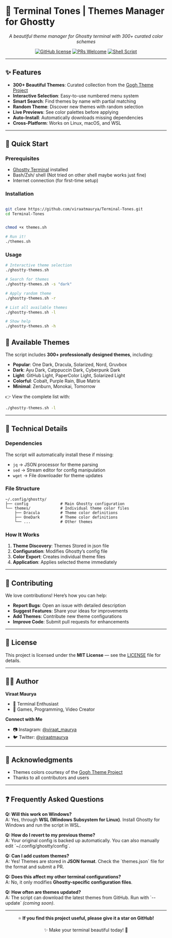 # 🎨 Terminal Tones | Themes Manager for Ghostty

<div align="center">


*A beautiful theme manager for Ghostty terminal with 300+ curated color schemes*

[![GitHub license](https://img.shields.io/badge/license-MIT-blue.svg)](LICENSE)
[![PRs Welcome](https://img.shields.io/badge/PRs-welcome-brightgreen.svg)](CONTRIBUTING.md)
[![Shell Script](https://img.shields.io/badge/Shell-Bash-4EAA25.svg)](https://www.gnu.org/software/bash/)

</div>

---

## ✨ Features

- **300+ Beautiful Themes**: Curated collection from the [Gogh Theme Project](https://github.com/Gogh-Co/Gogh)
- **Interactive Selection**: Easy-to-use numbered menu system
- **Smart Search**: Find themes by name with partial matching
- **Random Theme**: Discover new themes with random selection
- **Live Previews**: See color palettes before applying
- **Auto-Install**: Automatically downloads missing dependencies
- **Cross-Platform**: Works on Linux, macOS, and WSL

---

## 🎯 Quick Start

### Prerequisites
- [Ghostty Terminal](https://ghostty.org/) installed  
- Bash/Zsh/ shell (Not tried on other shell maybe works just fine)  
- Internet connection (for first-time setup)  

### Installation

```bash

git clone https://github.com/viraatmaurya/Terminal-Tones.git
cd Terminal-Tones


chmod +x themes.sh

# Run it!
./themes.sh

```

### Usage

```bash
# Interactive theme selection
./ghostty-themes.sh

# Search for themes
./ghostty-themes.sh -s "dark"

# Apply random theme
./ghostty-themes.sh -r

# List all available themes
./ghostty-themes.sh -l

# Show help
./ghostty-themes.sh -h
```



## 🎨 Available Themes

The script includes **300+ professionally designed themes**, including:  

- **Popular**: One Dark, Dracula, Solarized, Nord, Gruvbox  
- **Dark**: Ayu Dark, Catppuccin Dark, Cyberpunk Dark  
- **Light**: GitHub Light, PaperColor Light, Solarized Light  
- **Colorful**: Cobalt, Purple Rain, Blue Matrix  
- **Minimal**: Zenburn, Monokai, Tomorrow  

👉 View the complete list with:  
```bash
./ghostty-themes.sh -l
```

---

## 🔧 Technical Details

### Dependencies
The script will automatically install these if missing:
- `jq` → JSON processor for theme parsing  
- `sed` → Stream editor for config manipulation  
- `wget` → File downloader for theme updates  

### File Structure

```
~/.config/ghostty/
├── config              # Main Ghostty configuration
└── themes/             # Individual theme color files
    ├── Dracula         # Theme color definitions
    ├── OneDark         # Theme color definitions
    └── ...             # Other themes
```

### How It Works
1. **Theme Discovery**: Themes Stored in json file  
2. **Configuration**: Modifies Ghostty’s config file  
3. **Color Export**: Creates individual theme files  
4. **Application**: Applies selected theme immediately  

---

## 🤝 Contributing

We love contributions! Here’s how you can help:
- **Report Bugs**: Open an issue with detailed description  
- **Suggest Features**: Share your ideas for improvements  
- **Add Themes**: Contribute new theme configurations  
- **Improve Code**: Submit pull requests for enhancements  


---

## 📝 License

This project is licensed under the **MIT License** — see the [LICENSE](LICENSE) file for details.

---

## 👨‍💻 Author

**Viraat Maurya**  
- 💼 Terminal Enthusiast  
- 🎨 Games, Programming, Video Creator  

**Connect with Me**  
- 📷 Instagram: [@viraat_maurya](https://instagram.com/viraat_maurya)  
- 🐦 Twitter: [@viraatmaurya](https://twitter.com/viraat_maurya)  

---

## 🙏 Acknowledgments

- Themes colors courtesy of the [Gogh Theme Project](https://github.com/Gogh-Co/Gogh)  
- Thanks to all contributors and users  

---

## ❓ Frequently Asked Questions

**Q: Will this work on Windows?**  
A: Yes, through **WSL (Windows Subsystem for Linux)**. Install Ghostty for Windows and run the script in WSL.  

**Q: How do I revert to my previous theme?**  
A: Your original config is backed up automatically. You can also manually edit \`~/.config/ghostty/config\`.  

**Q: Can I add custom themes?**  
A: Yes! Themes are stored in **JSON format**. Check the \`themes.json\` file for the format and submit a PR.  

**Q: Does this affect my other terminal configurations?**  
A: No, it only modifies **Ghostty-specific configuration files**.  

**Q: How often are themes updated?**  
A: The script can download the latest themes from GitHub. Run with \`--update\` *(coming soon)*.  

---

<div align="center">

⭐ **If you find this project useful, please give it a star on GitHub!**  

✨ Make your terminal beautiful today! 🎨

</div>